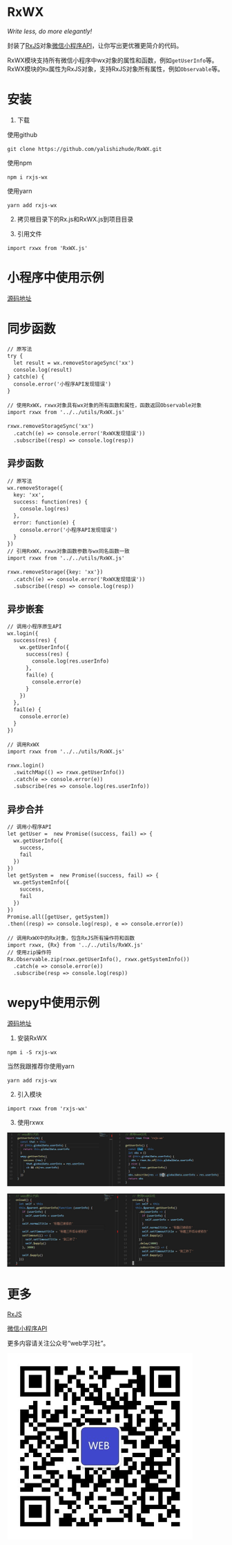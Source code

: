 # RxWX

*Write less, do more elegantly!*

封装了[RxJS](http://cn.rx.js.org/manual/overview.html)对象[微信小程序API](https://mp.weixin.qq.com/debug/wxadoc/dev/api/)，让你写出更优雅更简介的代码。

RxWX模块支持所有微信小程序中wx对象的属性和函数，例如`getUserInfo`等。
RxWX模块的`Rx`属性为RxJS对象，支持RxJS对象所有属性，例如`Observable`等。

# 安装

1. 下载

使用github

`git clone https://github.com/yalishizhude/RxWX.git`

使用npm

`npm i rxjs-wx`

使用yarn

`yarn add rxjs-wx`

2. 拷贝根目录下的Rx.js和RxWX.js到项目目录

3. 引用文件

`import rxwx from 'RxWX.js'`

# 小程序中使用示例

[源码地址](https://github.com/yalishizhude/RxWX/tree/master/example)

# 同步函数
```
// 原写法
try {
  let result = wx.removeStorageSync('xx')
  console.log(result) 
} catch(e) {
  console.error('小程序API发现错误')
}

// 使用RxWX，rxwx对象具有wx对象的所有函数和属性，函数返回Observable对象
import rxwx from '../../utils/RxWX.js'

rxwx.removeStorageSync('xx')
  .catch((e) => console.error('RxWX发现错误'))
  .subscribe((resp) => console.log(resp))
```

## 异步函数

```
// 原写法
wx.removeStorage({
  key: 'xx',
  success: function(res) {
    console.log(res)
  },
  error: function(e) {
    console.error('小程序API发现错误')
  }
})
// 引用RxWX，rxwx对象函数参数与wx同名函数一致
import rxwx from '../../utils/RxWX.js'

rxwx.removeStorage({key: 'xx'})
  .catch((e) => console.error('RxWX发现错误'))
  .subscribe((resp) => console.log(resp))
```

## 异步嵌套

```
// 调用小程序原生API
wx.login({
  success(res) {
    wx.getUserInfo({
      success(res) {
        console.log(res.userInfo)
      },
      fail(e) {
        console.error(e)
      }
    })
  },
  fail(e) {
    console.error(e)
  }
})

// 调用RxWX
import rxwx from '../../utils/RxWX.js'

rxwx.login()
  .switchMap(() => rxwx.getUserInfo())
  .catch(e => console.error(e))
  .subscribe(res => console.log(res.userInfo))
```

## 异步合并

```
// 调用小程序API
let getUser =  new Promise((success, fail) => {
  wx.getUserInfo({
    success,
    fail
  })
})
let getSystem =  new Promise((success, fail) => {
  wx.getSystemInfo({
    success,
    fail
  })
})
Promise.all([getUser, getSystem])
.then((resp) => console.log(resp), e => console.error(e))

// 调用RxWX中的Rx对象，包含RxJS所有操作符和函数
import rxwx, {Rx} from '../../utils/RxWX.js'
// 使用zip操作符
Rx.Observable.zip(rxwx.getUserInfo(), rxwx.getSystemInfo())
  .catch(e => console.error(e))
  .subscribe(resp => console.log(resp))
```

# wepy中使用示例
[源码地址](https://github.com/yalishizhude/RxWX/tree/master/example4wepy)

1. 安装RxWX

`npm i -S rxjs-wx`

当然我跟推荐你使用yarn

`yarn add rxjs-wx`

2. 引入模块

`import rxwx from 'rxjs-wx'`

3. 使用rxwx

![app.wpy文件](app.wpy.jpg)

![index.wpy文件](index.wpy.jpg)

# 更多

[RxJS](https://github.com/Reactive-Extensions/RxJS)

[微信小程序API](https://mp.weixin.qq.com/debug/wxadoc/dev/api)

更多内容请关注公众号“web学习社”。

![web学习社](./wx.jpg)